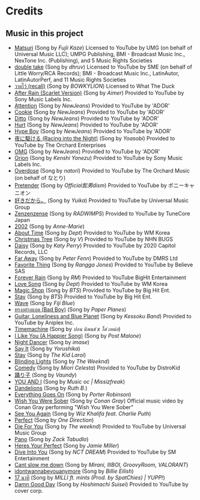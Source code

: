 # Credits

## Music in this project

- [Matsuri](https://youtu.be/NwOvu-j_WjY) (Song by _Fujii Kaze_) Licensed to YouTube by UMG (on behalf of Universal Music LLC); UMPG Publishing, BMI - Broadcast Music Inc., NexTone Inc. (Publishing), and 5 Music Rights Societies
- [double take](https://youtu.be/R8FHtIhWqNo) (Song by _dhruv_) Licensed to YouTube by SME (on behalf of Little Worry/RCA Records); BMI - Broadcast Music Inc., LatinAutor, LatinAutorPerf, and 11 Music Rights Societies
- [วาดไว้ (recall)](https://youtu.be/a0M_QUS3kC0) (Song by _BOWKYLION_) Licensed to What The Duck
- [After Rain (Scarlet Version)](https://youtu.be/BLqH4O7zq0s) (Song by _Aimer_) Provided to YouTube by Sony Music Labels Inc.
- [Attention](https://youtu.be/kdOS94IjzzE) (Song by _NewJeans_) Provided to YouTube by 'ADOR'
- [Cookie](https://youtu.be/0M4QMVQJRsw) (Song by _NewJeans_) Provided to YouTube by 'ADOR'
- [Ditto](https://youtu.be/-g9I2neQR7w) (Song by _NewJeans_) Provided to YouTube by 'ADOR'
- [Hurt](https://youtu.be/8QWtOgBJZNc) (Song by _NewJeans_) Provided to YouTube by 'ADOR'
- [Hype Boy](https://youtu.be/ghrlZIMDzbM) (Song by _NewJeans_) Provided to YouTube by 'ADOR'
- [夜に駆ける (Racing into the Night)](https://youtu.be/by4SYYWlhEs) (Song by _Yoasobi_) Provided to YouTube by The Orchard Enterprises
- [OMG](https://youtu.be/2Kff0U8w-aU) (Song by _NewJeans_) Provided to YouTube by 'ADOR'
- [Orion](https://youtu.be/lzAyrgSqeeE) (Song by _Kenshi Yonezu_) Provided to YouTube by Sony Music Labels Inc.
- [Overdose](https://youtu.be/H08YWE4CIFQ) (Song by _natori_) Provided to YouTube by The Orchard Music (on behalf of なとり)
- [Pretender](https://youtu.be/37W7Y2RRyiM) (Song by _Official髭男dism_) Provided to YouTube by ポニーキャニオン
- [好きだから。](https://youtu.be/jlZJcx2Ighc) (Song by _Yuika_) Provided to YouTube by Universal Music Group
- [Zenzenzense](https://youtu.be/Mw66DyjQxBI) (Song by _RADWIMPS_) Provided to YouTube by TuneCore Japan
- [2002](https://youtu.be/1tvLIhEaEKo) (Song by _Anne-Marie_)
- [About Time](https://youtu.be/ACFSpkO-b48) (Song by _Dept_) Provided to YouTube by WM Korea
- [Christmas Tree](https://youtu.be/1oq8Iesr1AU) (Song by _V_) Provided to YouTube by NHN BUGS
- [Daisy](https://youtu.be/NutHKRKBgR0) (Song by _Katy Perry_) Provided to YouTube by 2020 Capitol Records, LLC
- [Far Away](https://youtu.be/40uhlWGibBA) (Song by _Peter Fenn_) Provided to YouTube by DMRS Ltd
- [Favorite Thing](https://youtu.be/8Yx7-gGd6JI) (Song by _Rangga Jones_) Provided to YouTube by Believe SAS
- [Forever Rain](https://www.youtube.com/watch?v=Cvb76hBX_Oc) (Song by _RM_) Provided to YouTube BigHit Entertainment
- [Love Song](https://youtu.be/X03kXXiQHaQ) (Song by _Dept_) Provided to YouTube by WM Korea
- [Magic Shop](https://youtu.be/38k5zr1e0HI) (Song by _BTS_) Provided to YouTube by Big Hit Ent.
- [Stay](https://youtu.be/evBAiaYal1o) (Song by _BTS_) Provided to YouTube by Big Hit Ent.
- [Wave](https://youtu.be/JCLPMoT8FRY) (Song by _Fiji Blue_)
- [ทรงอย่างแบด (Bad Boy)](https://youtu.be/cqQAzpZBpAw) (Song by _Paper Planes_)
- [Guitar, Loneliness and Blue Planet](https://youtu.be/SDk1RA4g8CA) (Song by _Kessoku Band_) Provided to YouTube by Aniplex Inc.
- [Timemachine](https://youtu.be/oMwm_Km9YhU) (Song by _ปอน นิพนธ์ x โต๋ เหน่อ_)
- [I Like You (A Happier Song)](https://youtu.be/7aekxC_monc) (Song by _Post Malone_)
- [Night Dancer](https://youtu.be/QbHBfxAOucI) (Song by _imase_)
- [Say It](https://youtu.be/F64yFFnZfkI) (Song by _Yorushika_)
- [Stay](https://youtu.be/kTJczUoc26U) (Song by _The Kid Laroi_)
- [Blinding Lights](https://youtu.be/fHI8X4OXluQ) (Song by _The Weeknd_)
- [Comedy](https://youtu.be/sKWYqop8pOc) (Song by _Miori Celesta_) Provided to YouTube by DistroKid
- [踊り子](https://youtu.be/7HgJIAUtICU) (Song by _Vaundy_)
- [YOU AND I](https://youtu.be/pH-rL_7TuTA) (Song by _Music oc | Missizfreak_)
- [Dandelions](https://youtu.be/W8a4sUabCUo) (Song by _Ruth B._)
- [Everything Goes On](https://youtu.be/izHyKdrSKvo) (Song by _Porter Robinson_)
- [Wish You Were Sober](https://youtu.be/hEDBZtmKPmg) (Song by _Conan Gray_) Official music video by Conan Gray performing "Wish You Were Sober"
- [See You Again](https://youtu.be/RgKAFK5djSk) (Song by _Wiz Khalifa feat. Charlie Puth_)
- [Perfect](https://youtu.be/2Vv-BfVoq4g) (Song by _One Direction_)
- [Die For You](https://youtu.be/QLCpqdqeoII) (Song by _The weeknd_) Provided to YouTube by Universal Music Group
- [Pano](https://youtu.be/s3eKZJI-oKA) (Song by _Zack Tabudlo_)
- [Heres Your Perfect](https://youtu.be/cRi-x2r88no) (Song by _Jamie Miller_)
- [Dive Into You](https://youtu.be/hlrP9GXTx84) (Song by _NCT DREAM_) Provided to YouTube by SM Entertainment
- [Cant slow me down](https://youtu.be/xU2U73Tk-DM) (Song by _Mirani, lIlBOI, GroovyRoom, VALORANT_)
- [idontwannabeyouanymore](https://youtu.be/-tn2S3kJlyU) (Song by _Billie Eilish_)
- [17 นาที](https://youtu.be/qDrMDFhTdTw) (Song by _MILLI ft. mints (Prod. by SpatChies) | YUPP!_)
- [Damn Good Day](https://youtu.be/PUJ9qXbLyfE) (Song by _Hoshimachi Suisei_) Provided to YouTube by cover corp.
